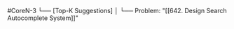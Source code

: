 #CoreN-3
└── [Top-K Suggestions]
    │
    └── Problem: "[[642. Design Search Autocomplete System]]"